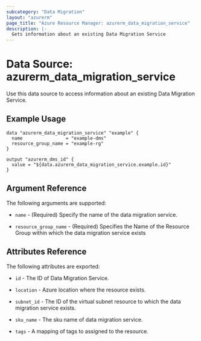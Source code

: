 ```yaml
---
subcategory: "Data Migration"
layout: "azurerm"
page_title: "Azure Resource Manager: azurerm_data_migration_service"
description: |-
  Gets information about an existing Data Migration Service
---
```


# Data Source: azurerm_data_migration_service

Use this data source to access information about an existing Data Migration Service.


## Example Usage

```hcl
data "azurerm_data_migration_service" "example" {
  name                = "example-dms"
  resource_group_name = "example-rg"
}

output "azurerm_dms_id" {
  value = "${data.azurerm_data_migration_service.example.id}"
}
```


## Argument Reference

The following arguments are supported:

* `name` - (Required) Specify the name of the data migration service.

* `resource_group_name` - (Required) Specifies the Name of the Resource Group within which the data migration service exists

## Attributes Reference

The following attributes are exported:

* `id` - The ID of Data Migration Service.

* `location` - Azure location where the resource exists.

* `subnet_id` - The ID of the virtual subnet resource to which the data migration service exists.

* `sku_name` - The sku name of data migration service.

* `tags` - A mapping of tags to assigned to the resource.
